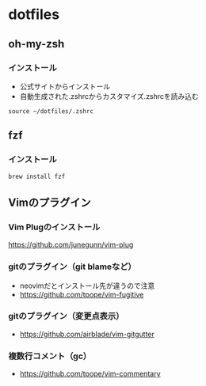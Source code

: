 # dotfiles

## oh-my-zsh

### インストール

* 公式サイトからインストール
* 自動生成された.zshrcからカスタマイズ.zshrcを読み込む

```
source ~/dotfiles/.zshrc
```

## fzf

### インストール

```
brew install fzf
```

## Vimのプラグイン

### Vim Plugのインストール

https://github.com/junegunn/vim-plug

### gitのプラグイン（git blameなど）

* neovimだとインストール先が違うので注意
* https://github.com/tpope/vim-fugitive

### gitのプラグイン（変更点表示）

* https://github.com/airblade/vim-gitgutter

### 複数行コメント（gc）

* https://github.com/tpope/vim-commentary


